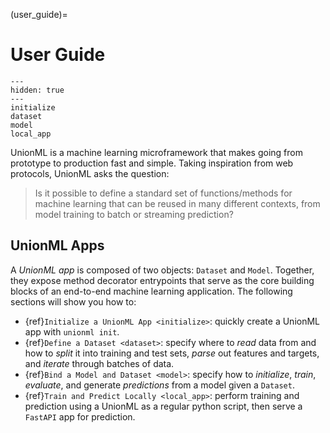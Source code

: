 (user_guide)=

# User Guide

```{toctree}
---
hidden: true
---
initialize
dataset
model
local_app
```

UnionML is a machine learning microframework that makes going from prototype to production fast
and simple. Taking inspiration from web protocols, UnionML asks the question:

> Is it possible to define a standard set of functions/methods for machine learning that can be
> reused in many different contexts, from model training to batch or streaming prediction?

## UnionML Apps

A *UnionML app* is composed of two objects: `Dataset` and `Model`. Together,
they expose method decorator entrypoints that serve as the core building blocks of an end-to-end
machine learning application. The following sections will show you how to:

- {ref}`Initialize a UnionML App <initialize>`: quickly create a UnionML app with `unionml init`.
- {ref}`Define a Dataset <dataset>`: specify where to *read* data from and how to *split* it into training and test
  sets, *parse* out features and targets, and *iterate* through batches of data.
- {ref}`Bind a Model and Dataset <model>`: specify how to *initialize*, *train*, *evaluate*, and generate
  *predictions* from a model given a `Dataset`.
- {ref}`Train and Predict Locally <local_app>`: perform training and prediction using a UnionML as a regular
  python script, then serve a `FastAPI` app for prediction.
